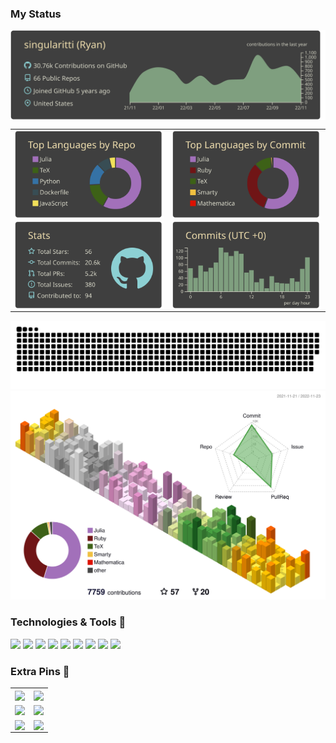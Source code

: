 ### My Status

<div align='center'>
    <a href="https://github.com/vn7n24fzkq/github-profile-summary-cards">
        <img align="center"
            src="https://raw.githubusercontent.com/singularitti/singularitti/main/profile-summary-card-output/zenburn/0-profile-details.svg" />
    </a>
</div>

<table style="border-collapse: collapse; border: none;">
    <tr>
        <td>
            <a href="https://github.com/vn7n24fzkq/github-profile-summary-cards">
                <img align="center"
                    src="https://raw.githubusercontent.com/singularitti/singularitti/main/profile-summary-card-output/zenburn/1-repos-per-language.svg" />
            </a>
        </td>
        <td>
            <a href="https://github.com/vn7n24fzkq/github-profile-summary-cards">
                <img align="center"
                    src="https://raw.githubusercontent.com/singularitti/singularitti/main/profile-summary-card-output/zenburn/2-most-commit-language.svg" />
            </a>
        </td>
    </tr>
    <tr>
        <td>
            <a href="https://github.com/vn7n24fzkq/github-profile-summary-cards">
                <img align="center"
                    src="https://raw.githubusercontent.com/singularitti/singularitti/main/profile-summary-card-output/zenburn/3-stats.svg" />
            </a>
        </td>
        <td>
            <a href="https://github.com/vn7n24fzkq/github-profile-summary-cards">
                <img align="center"
                    src="https://raw.githubusercontent.com/singularitti/singularitti/main/profile-summary-card-output/zenburn/4-productive-time.svg" />
            </a>
        </td>
    </tr>
</table>

<div align='center'>
    <img src="https://raw.githubusercontent.com/singularitti/singularitti/output/github-contribution-grid-snake-dark.svg"/>
</div>

<div align='center'>
    <img src="./profile-3d-contrib/profile-season-animate.svg"/>
</div>

### Technologies & Tools :wrench:

![](https://img.shields.io/badge/OS-macOS-informational?style=flat&logo=Apple&logoColor=white&color=2bbc8a)
![](https://img.shields.io/badge/Shell-Zsh-informational?style=flat&logo=gnu-zsh&logoColor=white&color=2bbc8a)
![](https://img.shields.io/badge/Code-Git-informational?style=flat&logo=Git&logoColor=white&color=2bbc8a)
![](https://img.shields.io/badge/Code-Python-informational?style=flat&logo=python&logoColor=white&color=2bbc8a)
![](https://img.shields.io/badge/Code-Julia-informational?style=flat&logo=julia&logoColor=white&color=2bbc8a)
![](https://img.shields.io/badge/Code-JavaScript-informational?style=flat&logo=javascript&logoColor=white&color=2bbc8a)
![](https://img.shields.io/badge/Code-HTML5-informational?style=flat&logo=html5&logoColor=white&color=2bbc8a)
![](https://img.shields.io/badge/Code-LaTeX-informational?style=flat&logo=latex&logoColor=white&color=2bbc8a)
![](https://img.shields.io/badge/Editor-VSCode-informational?style=flat&logo=Visual%20Studio%20Code&logoColor=white&color=2bbc8a)

### Extra Pins :pushpin:

<table style="border-collapse: collapse; border: none;">
    <tr>
        <td>
            <a href="https://github.com/singularitti/Spglib.jl">
                <img align="center"
                    src="https://github-readme-stats.vercel.app/api/pin/?username=singularitti&repo=Spglib.jl" />
            </a>
        </td>
        <td>
            <a href="https://github.com/MineralsCloud/qe-demystify">
                <img align="center"
                    src="https://github-readme-stats.vercel.app/api/pin/?username=MineralsCloud&repo=qe-demystify" />
            </a>
        </td>
    </tr>
    <tr>
        <td>
            <a href="https://github.com/MineralsCloud/SimpleWorkflows.jl">
                <img align="center"
                    src="https://github-readme-stats.vercel.app/api/pin/?username=MineralsCloud&repo=SimpleWorkflows.jl" />
            </a>
        </td>
        <td>
            <a href="https://github.com/MineralsCloud/CrystallographyBase.jl">
                <img align="center"
                    src="https://github-readme-stats.vercel.app/api/pin/?username=MineralsCloud&repo=CrystallographyBase.jl" />
            </a>
        </td>
    </tr>
        <tr>
        <td>
            <a href="https://github.com/singularitti/LaTeXFigures.jl">
                <img align="center"
                    src="https://github-readme-stats.vercel.app/api/pin/?username=singularitti&repo=LaTeXFigures.jl" />
            </a>
        </td>
        <td>
            <a href="https://github.com/singularitti/MappingUtils.jl">
                <img align="center"
                    src="https://github-readme-stats.vercel.app/api/pin/?username=singularitti&repo=MappingUtils.jl" />
            </a>
        </td>
    </tr>
</table>
